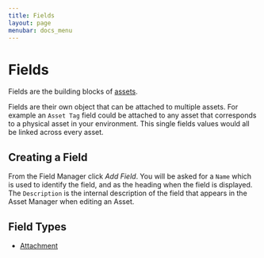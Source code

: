 ```yaml
---
title: Fields
layout: page
menubar: docs_menu
---
```


# Fields

Fields are the building blocks of [assets](/net-doc/docs/concepts/assets).

Fields are their own object that can be attached to multiple assets. For example
an `Asset Tag` field could be attached to any asset that corresponds to a
physical asset in your environment. This single fields values would all be
linked across every asset.

## Creating a Field

From the Field Manager click _Add Field_. You will be asked for a `Name` which
is used to identify the field, and as the heading when the field is displayed.
The `Description` is the internal description of the field that appears in the
Asset Manager when editing an Asset.

## Field Types

- [Attachment](/net-doc/docs/fields/attachment)
